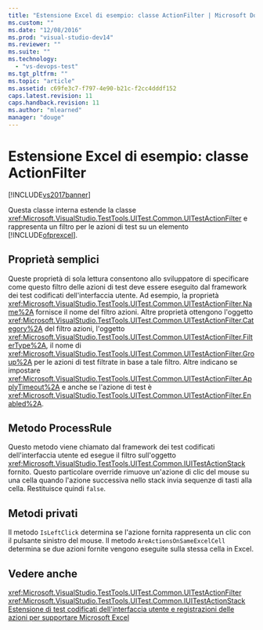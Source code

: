 ```yaml
---
title: "Estensione Excel di esempio: classe ActionFilter | Microsoft Docs"
ms.custom: ""
ms.date: "12/08/2016"
ms.prod: "visual-studio-dev14"
ms.reviewer: ""
ms.suite: ""
ms.technology: 
  - "vs-devops-test"
ms.tgt_pltfrm: ""
ms.topic: "article"
ms.assetid: c69fe3c7-f797-4e90-b21c-f2cc4dddf152
caps.latest.revision: 11
caps.handback.revision: 11
ms.author: "mlearned"
manager: "douge"
---
```

# Estensione Excel di esempio: classe ActionFilter
[!INCLUDE[vs2017banner](../code-quality/includes/vs2017banner.md)]

Questa classe interna estende la classe <xref:Microsoft.VisualStudio.TestTools.UITest.Common.UITestActionFilter> e rappresenta un filtro per le azioni di test su un elemento [!INCLUDE[ofprexcel](../test/includes/ofprexcel_md.md)].  
  
## Proprietà semplici  
 Queste proprietà di sola lettura consentono allo sviluppatore di specificare come questo filtro delle azioni di test deve essere eseguito dal framework dei test codificati dell'interfaccia utente.  Ad esempio, la proprietà <xref:Microsoft.VisualStudio.TestTools.UITest.Common.UITestActionFilter.Name%2A> fornisce il nome del filtro azioni.  Altre proprietà ottengono l'oggetto <xref:Microsoft.VisualStudio.TestTools.UITest.Common.UITestActionFilter.Category%2A> del filtro azioni, l'oggetto <xref:Microsoft.VisualStudio.TestTools.UITest.Common.UITestActionFilter.FilterType%2A>, il nome di <xref:Microsoft.VisualStudio.TestTools.UITest.Common.UITestActionFilter.Group%2A> per le azioni di test filtrate in base a tale filtro.  Altre indicano se impostare <xref:Microsoft.VisualStudio.TestTools.UITest.Common.UITestActionFilter.ApplyTimeout%2A> e anche se l'azione di test è <xref:Microsoft.VisualStudio.TestTools.UITest.Common.UITestActionFilter.Enabled%2A>.  
  
## Metodo ProcessRule  
 Questo metodo viene chiamato dal framework dei test codificati dell'interfaccia utente ed esegue il filtro sull'oggetto <xref:Microsoft.VisualStudio.TestTools.UITest.Common.IUITestActionStack> fornito.  Questo particolare override rimuove un'azione di clic del mouse su una cella quando l'azione successiva nello stack invia sequenze di tasti alla cella.  Restituisce quindi `false`.  
  
## Metodi privati  
 Il metodo `IsLeftClick` determina se l'azione fornita rappresenta un clic con il pulsante sinistro del mouse.  Il metodo `AreActionsOnSameExcelCell` determina se due azioni fornite vengono eseguite sulla stessa cella in Excel.  
  
## Vedere anche  
 <xref:Microsoft.VisualStudio.TestTools.UITest.Common.UITestActionFilter>   
 <xref:Microsoft.VisualStudio.TestTools.UITest.Common.IUITestActionStack>   
 [Estensione di test codificati dell'interfaccia utente e registrazioni delle azioni per supportare Microsoft Excel](../test/extending-coded-ui-tests-and-action-recordings-to-support-microsoft-excel.md)